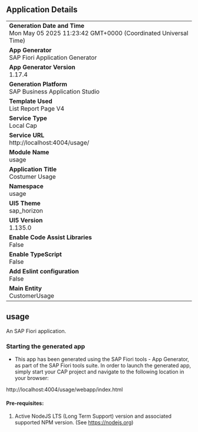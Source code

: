 ## Application Details
|               |
| ------------- |
|**Generation Date and Time**<br>Mon May 05 2025 11:23:42 GMT+0000 (Coordinated Universal Time)|
|**App Generator**<br>SAP Fiori Application Generator|
|**App Generator Version**<br>1.17.4|
|**Generation Platform**<br>SAP Business Application Studio|
|**Template Used**<br>List Report Page V4|
|**Service Type**<br>Local Cap|
|**Service URL**<br>http://localhost:4004/usage/|
|**Module Name**<br>usage|
|**Application Title**<br>Costumer Usage|
|**Namespace**<br>usage|
|**UI5 Theme**<br>sap_horizon|
|**UI5 Version**<br>1.135.0|
|**Enable Code Assist Libraries**<br>False|
|**Enable TypeScript**<br>False|
|**Add Eslint configuration**<br>False|
|**Main Entity**<br>CustomerUsage|

## usage

An SAP Fiori application.

### Starting the generated app

-   This app has been generated using the SAP Fiori tools - App Generator, as part of the SAP Fiori tools suite.  In order to launch the generated app, simply start your CAP project and navigate to the following location in your browser:

http://localhost:4004/usage/webapp/index.html

#### Pre-requisites:

1. Active NodeJS LTS (Long Term Support) version and associated supported NPM version.  (See https://nodejs.org)


